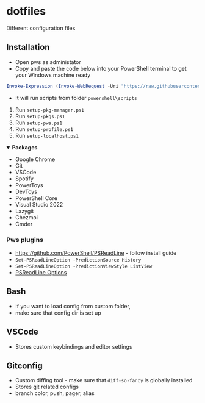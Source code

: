 # dotfiles
Different configuration files

## Installation

- Open pws as administator
- Copy and paste the code below into your PowerShell terminal to get your Windows machine ready
```powershell
Invoke-Expression (Invoke-WebRequest -Uri "https://raw.githubusercontent.com/tomasvn/dotfiles/main/install.ps1").Content
```
- It will run scripts from folder `powershell\scripts`
1. Run `setup-pkg-manager.ps1`
2. Run `setup-pkgs.ps1`
3. Run `setup-pws.ps1`
4. Run `setup-profile.ps1`
5. Run `setup-localhost.ps1`

<details open>
<summary><strong>Packages</strong></summary>

* Google Chrome
* Git
* VSCode
* Spotify
* PowerToys
* DevToys
* PowerShell Core
* Visual Studio 2022
* Lazygit
* Chezmoi
* Cmder

</details>

### Pws plugins
- https://github.com/PowerShell/PSReadLine - follow install guide
- `Set-PSReadLineOption -PredictionSource History`
- `Set-PSReadLineOption -PredictionViewStyle ListView`
- [PSReadLine Options](https://learn.microsoft.com/en-us/powershell/module/psreadline/get-psreadlineoption?view=powershell-7.4)

## Bash

- If you want to load config from custom folder,
- make sure that config dir is set up

## VSCode

- Stores custom keybindings and editor settings

## Gitconfig

- Custom diffing tool - make sure that `diff-so-fancy` is globally installed
- Stores git related configs
- branch color, push, pager, alias
